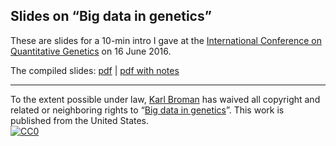 ## Slides on &ldquo;Big data in genetics&rdquo;

These are slides for a 10-min intro I gave at the
[International Conference on Quantitative Genetics](http://www.icqg5.org/)
on 16 June 2016.

The compiled slides:
[pdf](https://www.biostat.wisc.edu/~kbroman/presentations/icqg2016.pdf) |
[pdf with notes](https://www.biostat.wisc.edu/~kbroman/presentations/icqg2016_withnotes.pdf)

---

To the extent possible under law,
[Karl Broman](http://github.com/kbroman) has waived all copyright and
related or neighboring rights to
&ldquo;[Big data in genetics](https://github.com/kbroman/Talk_ICQG2016)&rdquo;.
This work is published from the United States.
<br/>
[![CC0](http://i.creativecommons.org/p/zero/1.0/88x31.png)](http://creativecommons.org/publicdomain/zero/1.0/)
